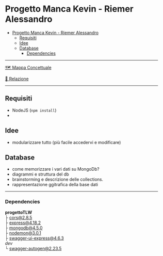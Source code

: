 # Progetto Manca Kevin - Riemer Alessandro

<!--toc:start-->
- [Progetto Manca Kevin - Riemer Alessandro](#progetto-manca-kevin-riemer-alessandro)
  - [Requisiti](#requisiti)
  - [Idee](#idee)
  - [Database](#database)
    - [Dependencies](#dependencies)
<!--toc:end-->

---

[🗺️ Mappa Concettuale](https://excalidraw.com/#room=da3ab79ee669f3f02a7a,JyxrLt7sjJYe53ffVLerYg)

[📃 Relazione](./docs/Relazione.md)

---

## Requisiti

- NodeJS (`npm install`)
-

## Idee

- modularizzare tutto (più facile accedervi e modificare)

## Database

- come memorizzare i vari dati su MongoDb?
- diagrammi e struttura del db
- brainstorming e descrizione delle collections.
- rappresentazione ggitrafica della base dati

---

### Dependencies

**progettoTLW**  
     ├ [cors@2.8.5](https://www.npmjs.com/package/cors)  
     ├ [express@4.18.2](https://www.npmjs.com/package/express)  
     ├ [mongodb@4.5.0](https://www.npmjs.com/package/mongodb)  
     ├ [nodemon@3.0.1](https://www.npmjs.com/package/nodemon)  
     ├ [swagger-ui-express@4.6.3](https://www.npmjs.com/package/swagger-ui-express)  
    *dev*  
     └ [swagger-autogen@2.23.5](https://www.npmjs.com/package/swagger-autogen)  
